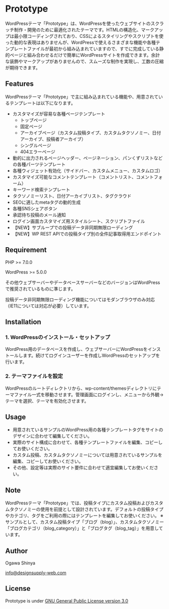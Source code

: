 # Prototype

WordPressテーマ「Prototype」は、WordPressを使ったウェブサイトのスクラッチ制作・開発のために最適化されたテーマです。HTMLの構造化、マークアップは最小限コーディングされており、CSSによるスタイリングやスクリプトを使った動的な表現はありませんが、WordPressで使えるさまざまな機能や各種テンプレートファイルが最初から組み込まれていますので、すでに完成している静的ページと組み合わせるだけで簡単にWordPressサイトを作成できます。余計な装飾やマークアップがありませんので、スムーズな制作を実現し、工数の圧縮が期待できます。



## Features

WordPressテーマ「Prototype」で主に組み込まれている機能や、用意されているテンプレートは以下になります。

* カスタマイズが容易な各種ページテンプレート
  * トップページ
  * 固定ページ
  * アーカイブページ（カスタム投稿タイプ、カスタムタクソノミー、日付アーカイブ、投稿者アーカイブ）
  * シングルページ
  * 404エラーページ
* 動的に出力されるページヘッダー、ページネーション、パンくずリストなどの各種パーツテンプレート
* 各種ウィジェット有効化（サイドバー、カスタムメニュー、カスタムロゴ）
* カスタマイズ可能なコメントテンプレート（コメントリスト、コメントフォーム）
* キーワード検索テンプレート
* タクソノミーリスト、日付アーカイブリスト、タグクラウド
* SEOに適したmetaタグの動的生成
* 各種SNSシェアボタン
* 承認待ち投稿のメール通知
* ログイン画面カスタマイズ用スタイルシート、スクリプトファイル
* 【NEW】サブループでの投稿データ非同期無限ローディング
* 【NEW】WP REST APIでの投稿タイプ別の全件記事取得用エンドポイント



## Requirement

PHP >= 7.0.0

WordPress >= 5.0.0

その他ウェブサーバーやデータベースサーバーなどのバージョンはWordPressで推奨されているものに準じます。

投稿データ非同期無限ローディング機能についてはモダンブラウザのみ対応（IE11については対応が必要）しています。



## Installation

### 1. WordPressのインストール・セットアップ

WordPress用のデータベースを作成し、ウェブサーバーにWordPressをインストールします。続けてログインユーザーを作成しWordPressのセットアップを行います。

### 2. テーマファイルを設定

WordPressのルートディレクトリから、wp-content/themesディレクトリにテーマファイル一式を移動させます。管理画面にログインし、メニューから外観→テーマを選択、テーマを有効化させます。



## Usage

* 用意されているサンプルのWordPress用の各種テンプレートタグをサイトのデザインに合わせて編集してください。
* 実際のサイト構成に合わせて、各種テンプレートファイルを編集、コピーしてお使いください。
* カスタム投稿、カスタムタクソノミーについては用意されているサンプルを編集、コピーしてお使いください。
* その他、設定等は実際のサイト要件に合わせて適宜編集してお使いください。



## Note

WordPressテーマ「Prototype」では、投稿タイプにカスタム投稿およびカスタムタクソノミーの使用を前提として設計されています。デフォルトの投稿タイプやカテゴリ、タグをご利用の際にはテンプレートを編集してお使いください。
※サンプルとして、カスタム投稿タイプ「ブログ（blog）」、カスタムタクソノミー「ブログカテゴリ（blog_category）」と「ブログタグ（blog_tag）」を用意しています。



## Author

Ogawa Shinya

info@designsupply-web.com



## License

Prototype is under [GNU General Public License version 3.0](http://www.gnu.org/licenses/gpl-3.0.html)
